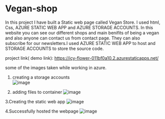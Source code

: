 # Vegan-shop
In this project I have built a Static web page called Vegan Store. I used html, Css, AZURE STATIC WEB APP  and AZURE STORAGE ACCOUNTS.
In this website you can see our different shops and main benifits of being a vegan and also anyone can contact us from contact page.
They can also subscribe for our newsletters.I used AZURE STATIC WEB APP to host and STORAGE ACCOUNTS to store the source code.

project link( demo link): https://icy-flower-011bf0a10.2.azurestaticapps.net/

some of the images taken while working in azure.

1. creating a storage accounts  
![image](https://user-images.githubusercontent.com/56837183/201728267-83d131b3-ee30-4823-846d-8e27fff8f1eb.png)

2. adding files to container 
![image](https://user-images.githubusercontent.com/56837183/201728740-b9771139-0d4d-43a0-8ed8-40a518b35051.png)

3.Creating the static web app
![image](https://user-images.githubusercontent.com/56837183/201729025-7c041b72-b4fd-4708-9040-409385b40096.png)

4.Successfully hosted the webpage
![image](https://user-images.githubusercontent.com/56837183/201729387-3aff357f-6ea2-4ee5-af48-86a5d9eceb83.png)
